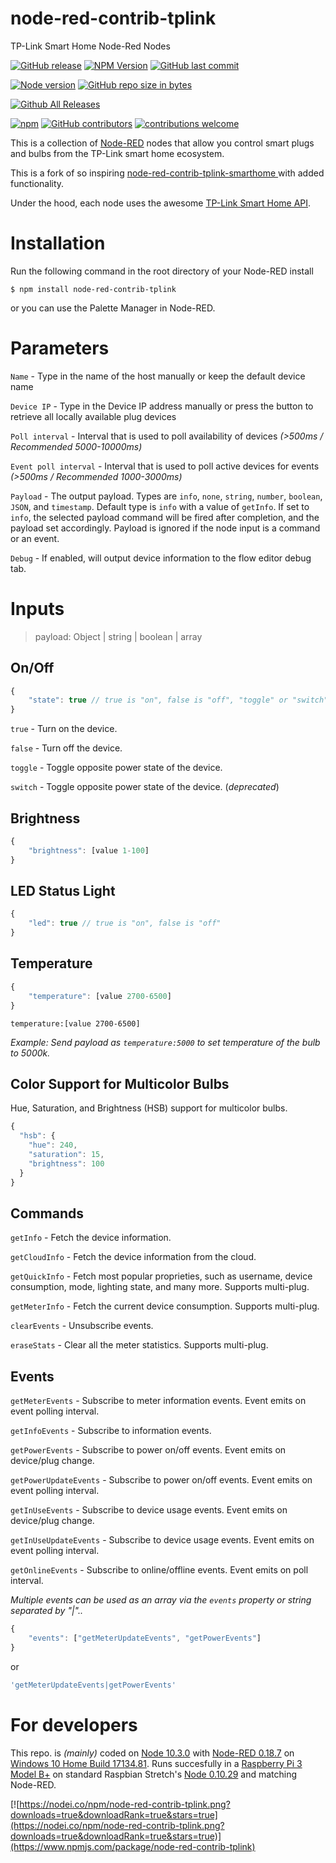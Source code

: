 # node-red-contrib-tplink

TP-Link Smart Home Node-Red Nodes

[![GitHub release](https://img.shields.io/github/release/caseyjhol/node-red-contrib-tplink.svg?style=flat-square)](https://github.com/caseyjhol/node-red-contrib-tplink/releases) [![NPM Version](https://img.shields.io/npm/v/node-red-contrib-tplink.svg?style=flat-square)](https://www.npmjs.com/package/node-red-contrib-tplink) [![GitHub last commit](https://img.shields.io/github/last-commit/caseyjhol/node-red-contrib-tplink.svg?style=flat-square)](https://github.com/caseyjhol/node-red-contrib-tplink/commits/master)

[![Node version](https://img.shields.io/node/v/node-red-contrib-tplink.svg?style=flat-square)](http://nodejs.org/download/) [![GitHub repo size in bytes](https://img.shields.io/github/repo-size/caseyjhol/node-red-contrib-tplink.svg?style=flat-square)](https://github.com/caseyjhol/node-red-contrib-tplink)

[![Github All Releases](https://img.shields.io/github/downloads/caseyjhol/node-red-contrib-tplink/total.svg?style=flat-square)](https://github.com/caseyjhol/node-red-contrib-tplink/releases)

[![npm](https://img.shields.io/npm/l/node-red-contrib-tplink.svg?style=flat-square)](https://github.com/caseyjhol/node-red-contrib-tplink/blob/master/LICENSE) [![GitHub contributors](https://img.shields.io/github/contributors/caseyjhol/node-red-contrib-tplink.svg?style=flat-square)](https://github.com/caseyjhol/node-red-contrib-tplink/graphs/contributors) [![contributions welcome](https://img.shields.io/badge/contributions-welcome-brightgreen.svg?style=flat-square)](https://github.com/Felixls/node-red-contrib-tplink-smarthome/issues)

This is a collection of [Node-RED](https://nodered.org/) nodes that allow you control smart plugs and bulbs from the TP-Link smart home ecosystem.

This is a fork of so inspiring [node-red-contrib-tplink-smarthome
](https://github.com/Felixls/node-red-contrib-tplink-smarthome) with added functionality.

Under the hood, each node uses the awesome [TP-Link Smart Home API](https://github.com/plasticrake/tplink-smarthome-api).

# Installation

Run the following command in the root directory of your Node-RED install

`$ npm install node-red-contrib-tplink`

or you can use the Palette Manager in Node-RED.

# Parameters

`Name` - Type in the name of the host manually or keep the default device name

`Device IP` - Type in the Device IP address manually or press the button to retrieve all locally available plug devices

`Poll interval` - Interval that is used to poll availability of devices _(>500ms / Recommended 5000-10000ms)_

`Event poll interval` - Interval that is used to poll active devices for events _(>500ms / Recommended 1000-3000ms)_

`Payload` - The output payload. Types are `info`, `none`, `string`, `number`, `boolean`, `JSON`, and `timestamp`. Default type is `info` with a value of `getInfo`. If set to `info`, the selected payload command will be fired after completion, and the payload set accordingly. Payload is ignored if the node input is a command or an event.

`Debug` - If enabled, will output device information to the flow editor debug tab.

# Inputs

> payload: Object | string | boolean | array

## On/Off

```js
{
	"state": true // true is "on", false is "off", "toggle" or "switch" sets the opposite power state
}
```

`true` - Turn on the device.

`false` - Turn off the device.

`toggle` - Toggle opposite power state of the device.

`switch` - Toggle opposite power state of the device. (_deprecated_)

## Brightness

```js
{
	"brightness": [value 1-100]
}
```

## LED Status Light

```js
{
	"led": true // true is "on", false is "off"
}
```

## Temperature

```js
{
	"temperature": [value 2700-6500]
}
```

`temperature:[value 2700-6500]`

_Example: Send payload as `temperature:5000` to set temperature of the bulb to 5000k._

## Color Support for Multicolor Bulbs

Hue, Saturation, and Brightness (HSB) support for multicolor bulbs.

```js
{
  "hsb": {
    "hue": 240,
    "saturation": 15,
    "brightness": 100
  }
}
```

## Commands

`getInfo` - Fetch the device information.

`getCloudInfo` - Fetch the device information from the cloud.

`getQuickInfo` - Fetch most popular proprieties, such as username, device consumption, mode, lighting state, and many more. Supports multi-plug.

`getMeterInfo` - Fetch the current device consumption. Supports multi-plug.

`clearEvents` - Unsubscribe events.

`eraseStats` - Clear all the meter statistics. Supports multi-plug.

## Events

`getMeterEvents` - Subscribe to meter information events. Event emits on event polling interval.

`getInfoEvents` - Subscribe to information events.

`getPowerEvents` - Subscribe to power on/off events. Event emits on device/plug change.

`getPowerUpdateEvents` - Subscribe to power on/off events. Event emits on event polling interval.

`getInUseEvents` - Subscribe to device usage events. Event emits on device/plug change.

`getInUseUpdateEvents` - Subscribe to device usage events. Event emits on event polling interval.

`getOnlineEvents` - Subscribe to online/offline events. Event emits on poll interval.

_Multiple events can be used as an array via the `events` property or string separated by "|".._

```js
{
	"events": ["getMeterUpdateEvents", "getPowerEvents"]
}
```

or

```js
'getMeterUpdateEvents|getPowerEvents'
```

# For developers

This repo. is _(mainly)_ coded on [Node 10.3.0](https://github.com/nodejs/node/blob/master/doc/changelogs/CHANGELOG_V10.md#10.3.0) with [Node-RED 0.18.7](https://github.com/node-red/node-red/blob/master/CHANGELOG.md) on [Windows 10 Home Build 17134.81](https://support.microsoft.com/ro-ro/help/4100403/windows-10-update-kb4100403).
Runs succesfully in a [Raspberry Pi 3 Model B+](https://www.raspberrypi.org/products/raspberry-pi-3-model-b-plus/) on standard Raspbian Stretch's [Node 0.10.29](https://nodejs.org/en/blog/release/v0.10.29/) and matching Node-RED.

[![https://nodei.co/npm/node-red-contrib-tplink.png?downloads=true&downloadRank=true&stars=true](https://nodei.co/npm/node-red-contrib-tplink.png?downloads=true&downloadRank=true&stars=true)](https://www.npmjs.com/package/node-red-contrib-tplink)
